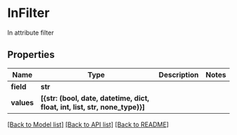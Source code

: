 # InFilter

In attribute filter
## Properties
Name | Type | Description | Notes
------------ | ------------- | ------------- | -------------
**field** | **str** |  | 
**values** | **[{str: (bool, date, datetime, dict, float, int, list, str, none_type)}]** |  | 

[[Back to Model list]](../README.md#documentation-for-models) [[Back to API list]](../README.md#documentation-for-api-endpoints) [[Back to README]](../README.md)


